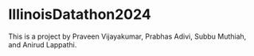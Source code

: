 # IllinoisDatathon2024

This is a project by Praveen Vijayakumar, Prabhas Adivi, Subbu Muthiah, and Anirud Lappathi.
